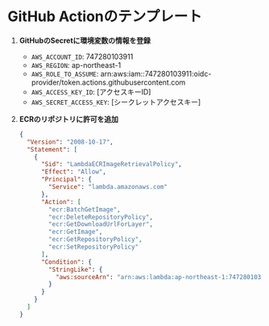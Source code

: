 # GitHub Actionのテンプレート

1. **GitHubのSecretに環境変数の情報を登録**
   - `AWS_ACCOUNT_ID`: 747280103911
   - `AWS_REGION`: ap-northeast-1
   - `AWS_ROLE_TO_ASSUME`: arn:aws:iam::747280103911:oidc-provider/token.actions.githubusercontent.com
   - `AWS_ACCESS_KEY_ID`: [アクセスキーID]
   - `AWS_SECRET_ACCESS_KEY`: [シークレットアクセスキー]

2. **ECRのリポジトリに許可を追加**
   ```json
   {
     "Version": "2008-10-17",
     "Statement": [
       {
         "Sid": "LambdaECRImageRetrievalPolicy",
         "Effect": "Allow",
         "Principal": {
           "Service": "lambda.amazonaws.com"
         },
         "Action": [
           "ecr:BatchGetImage",
           "ecr:DeleteRepositoryPolicy",
           "ecr:GetDownloadUrlForLayer",
           "ecr:GetImage",
           "ecr:GetRepositoryPolicy",
           "ecr:SetRepositoryPolicy"
         ],
         "Condition": {
           "StringLike": {
             "aws:sourceArn": "arn:aws:lambda:ap-northeast-1:747280103911:function:*"
           }
         }
       }
     ]
   }
